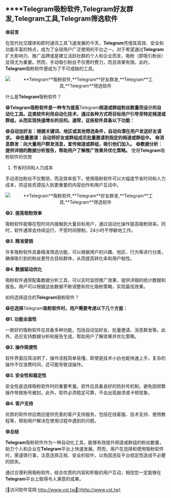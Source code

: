 ## ****Telegram**吸粉软件,**Telegram**好友群发,**Telegram**工具,**Telegram**筛选软件**
**😄前言**

在现代社交媒体和即时通讯工具飞速发展的今天，**Telegram**凭借其高效、安全和功能丰富的特点，成为了全球用户广泛使用的平台之一。对于希望通过**Telegram**扩大影响力、推广品牌或是建立活跃社群的个人和企业而言，吸粉（即吸引粉丝）显得尤为重要。然而，手动吸引粉丝不仅费时费力，而且效果有限。此时，**Telegram**吸粉软件便成为了不可或缺的工具。

 <center><img src="https://vst.tw/MP4/tuiguang/png/8.png" alt="**Telegram**吸粉软件,**Telegram**好友群发,**Telegram**工具,**Telegram**筛选软件"></center>

什么是**Telegram**吸粉软件？

**😄**Telegram**吸粉软件是一种专为提高**Telegram**频道或群组粉丝数量而设计的自动化工具。这类软件利用自动化技术，通过各种方式将目标用户引导至特定频道或群组，从而实现快速增长的目的。通常，这些软件具备以下功能：**

**😄自动加好友：根据关键词、地区或其他筛选条件，自动向潜在用户发送好友请求。**
**😄批量邀请：自动将好友或群组成员批量邀请到指定的频道或群组中。**
**😄消息群发：向大量用户群发消息，宣传频道或群组，吸引他们加入。**
**😄数据分析：提供详细的数据分析报告，帮助用户了解推广效果并优化策略。**
使用**Telegram**吸粉软件的优势
1. 节省时间和人力成本

手动添加粉丝不仅繁琐，而且效率低下。使用吸粉软件可以大幅度节省时间和人力成本，将这些资源投入到更重要的内容创作和用户互动中。

 <center><img src="https://vst.tw/MP4/tuiguang/png/5.png" alt="**Telegram**吸粉软件,**Telegram**好友群发,**Telegram**工具,**Telegram**筛选软件"></center>

**😄2. 提高吸粉效率**

吸粉软件能够在短时间内接触到大量目标用户，通过自动化操作提高吸粉效率。同时，软件通常会持续运行，不受时间限制，24小时不停歇地工作。

**😄3. 精准营销**

许多吸粉软件具备精准筛选功能，可以根据用户的兴趣、地区、行为等进行分类，确保吸引到的粉丝更符合目标群体，从而提高转化率和用户粘性。

**😄4. 数据驱动优化**

吸粉软件通常配备数据分析工具，可以实时监控推广效果，提供详细的统计数据和报告。用户可以根据这些数据不断调整和优化吸粉策略，实现最佳效果。

如何选择适合的**Telegram**吸粉软件？

**😄在选择**Telegram**吸粉软件时，用户需要考虑以下几个方面：**

**😄1. 功能全面性**

一款好的吸粉软件应具备多种功能，包括自动加好友、批量邀请、消息群发等。此外，还应支持数据分析和报告生成，帮助用户了解效果并优化策略。

**😄2. 操作简便性**

软件界面应简洁明了，操作流程简单易懂，即使是技术小白也能快速上手。复杂的操作不仅浪费时间，还可能导致误操作。

**😄3. 安全性和稳定性**

安全性是选择吸粉软件时的重要考量。软件应具备良好的防封号机制，避免因频繁操作导致账号被封。此外，软件必须稳定可靠，不会出现崩溃或卡顿现象。

**😄4. 客户支持**

优质的软件供应商应提供完善的客户支持服务，包括在线客服、技术支持、使用教程等，帮助用户解决在使用过程中遇到的问题。

**😄总结**

**Telegram**吸粉软件作为一种自动化工具，能够有效提升频道或群组的粉丝数量，助力个人和企业在**Telegram**平台上快速发展。然而，用户在选择和使用吸粉软件时，需谨慎行事，注意选择正规、安全的软件，以免因违反平台规定而造成不必要的损失。

通过合理利用吸粉软件，结合优质的内容和积极的用户互动，相信您一定能够在**Telegram**平台上取得令人满意的成果。


[👻访问软件官网 http://www.vst.tw👻](http://www.vst.tw)
